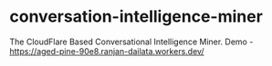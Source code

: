 # conversation-intelligence-miner
The CloudFlare Based Conversational Intelligence Miner. Demo - https://aged-pine-90e8.ranjan-dailata.workers.dev/
